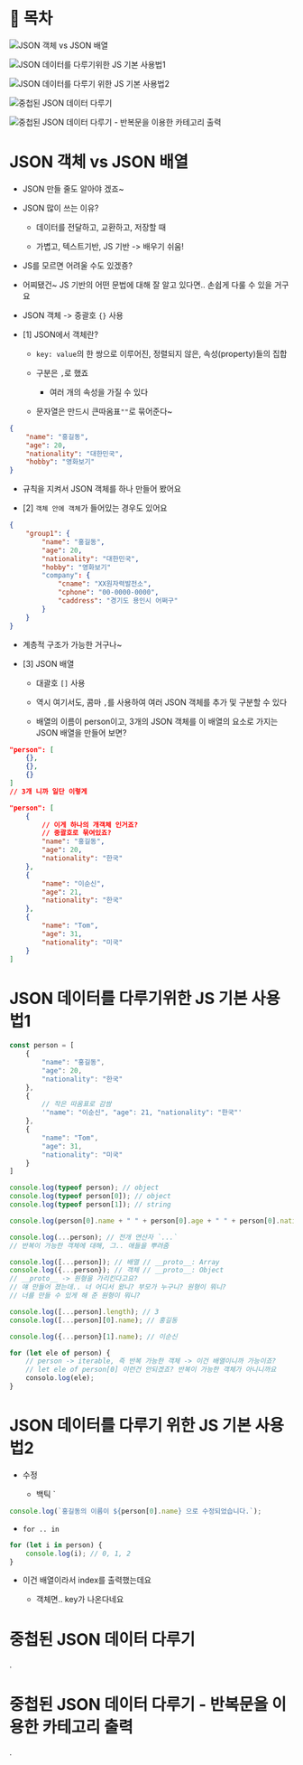 # 📖 목차

![JSON 객체 vs JSON 배열](#json-객체-vs-json-배열)

![JSON 데이터를 다루기위한 JS 기본 사용법1](#json-데이터를-다루기위한-js-기본-사용법1)

![JSON 데이터를 다루기 위한 JS 기본 사용법2](#json-데이터를-다루기-위한-js-기본-사용법2)

![중첩된 JSON 데이터 다루기](#중첩된-json-데이터-다루기)

![중첩된 JSON 데이터 다루기 - 반복문을 이용한 카테고리 출력](#중첩된-json-데이터-다루기---반복문을-이용한-카테고리-출력)

# JSON 객체 vs JSON 배열

- JSON 만들 줄도 알아야 겠죠~

- JSON 많이 쓰는 이유?

    - 데이터를 전달하고, 교환하고, 저장할 때

    - 가볍고, 텍스트기반, JS 기반 -> 배우기 쉬움!

- JS를 모르면 어려울 수도 있겠죵?

- 어찌됐건~ JS 기반의 어떤 문법에 대해 잘 알고 있다면.. 손쉽게 다룰 수 있을 거구요

- JSON 객체 -> 중괄호 `{}` 사용

- [1] JSON에서 객체란?

    - `key: value`의 한 쌍으로 이루어진, 정렬되지 않은, 속성(property)들의 집합

    - 구분은 `,`로 했죠

        - 여러 개의 속성을 가질 수 있다

    - 문자열은 만드시 큰따옴표`""`로 묶어준다~

```json
{
    "name": "홍길동",
    "age": 20,
    "nationality": "대한민국",
    "hobby": "영화보기"
}
```

- 규칙을 지켜서 JSON 객체를 하나 만들어 봤어요

- [2] `객체 안에 객체`가 들어있는 경우도 있어요

```json
{
    "group1": {
        "name": "홍길동",
        "age": 20,
        "nationality": "대한민국",
        "hobby": "영화보기"
        "company": {
            "cname": "XX원자력발전소",
            "cphone": "00-0000-0000",
            "caddress": "경기도 용인시 어쩌구"
        }
    }
}
```

- 계층적 구조가 가능한 거구나~

- [3] JSON 배열

    - 대괄호 `[]` 사용

    - 역시 여기서도, 콤마 `,`를 사용하여 여러 JSON 객체를 추가 및 구분할 수 있다

    - 배열의 이름이 person이고, 3개의 JSON 객체를 이 배열의 요소로 가지는 JSON 배열을 만들어 보면?

```json
"person": [
    {},
    {},
    {}
]
// 3개 니까 일단 이렇게
```

```json
"person": [
    {
        // 이게 하나의 개객체 인거죠?
        // 중괄호로 묶여있죠?
        "name": "홍길동",
        "age": 20,
        "nationality": "한국"
    },
    {
        "name": "이순신",
        "age": 21,
        "nationality": "한국"
    },
    {
        "name": "Tom",
        "age": 31,
        "nationality": "미국"
    }
]
```

# JSON 데이터를 다루기위한 JS 기본 사용법1

```js
const person = [
    {
        "name": "홍길동",
        "age": 20,
        "nationality": "한국"
    },
    {
        // 작은 따옴표로 감쌈
        '"name": "이순신", "age": 21, "nationality": "한국"'
    },
    {
        "name": "Tom",
        "age": 31,
        "nationality": "미국"
    }
]

console.log(typeof person); // object
console.log(typeof person[0]); // object
console.log(typeof person[1]); // string

console.log(person[0].name + " " + person[0].age + " " + person[0].nationality); // 홍길동 20 한국

console.log(...person); // 전개 연산자 `...`
// 반복이 가능한 객체에 대해, 그.. 애들을 뿌려줌

console.log([...person]); // 배열 // __proto__: Array
console.log({...person}); // 객체 // __proto__: Object
// __proto__ -> 원형을 가리킨다고요?
// 얘 만들어 졌는데.. 너 어디서 왔니? 부모가 누구니? 원형이 뭐니?
// 너를 만들 수 있게 해 준 원형이 뭐니?

console.log([...person].length); // 3
console.log([...person][0].name); // 홍길동

console.log({...person}[1].name); // 이순신

for (let ele of person) {
    // person -> iterable, 즉 반복 가능한 객체 -> 이건 배열이니까 가능이죠?
    // let ele of person[0] 이런건 안되겠죠? 반복이 가능한 객체가 아니니까요
    consolo.log(ele);
}
```

# JSON 데이터를 다루기 위한 JS 기본 사용법2

- 수정

    - 백틱 `

```js
console.log(`홍길동의 이름이 ${person[0].name} 으로 수정되었습니다.`);
```

- `for .. in`

```js
for (let i in person) {
    console.log(i); // 0, 1, 2
}
```

- 이건 배열이라서 index를 출력했는데요

    - 객체면.. key가 나온다네요

# 중첩된 JSON 데이터 다루기

.

# 중첩된 JSON 데이터 다루기 - 반복문을 이용한 카테고리 출력

.